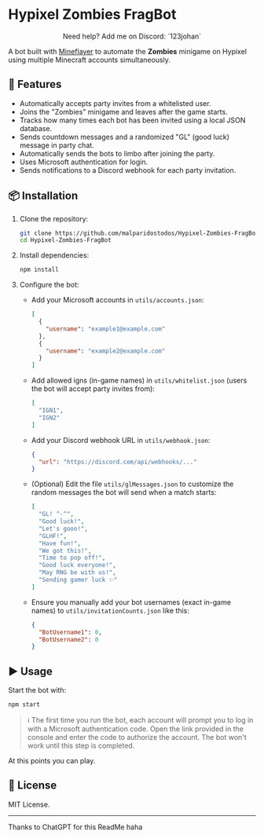 # Hypixel Zombies FragBot

<p align="center">
  Need help? Add me on Discord: `123johan`
</p>

A bot built with [Mineflayer](https://github.com/PrismarineJS/mineflayer) to automate the **Zombies** minigame on Hypixel using multiple Minecraft accounts simultaneously.

## 🚀 Features

- Automatically accepts party invites from a whitelisted user.
- Joins the "Zombies" minigame and leaves after the game starts.
- Tracks how many times each bot has been invited using a local JSON database.
- Sends countdown messages and a randomized "GL" (good luck) message in party chat.
- Automatically sends the bots to limbo after joining the party.
- Uses Microsoft authentication for login.
- Sends notifications to a Discord webhook for each party invitation.

## 📦 Installation

1. Clone the repository:

   ```bash
   git clone https://github.com/malparidostodos/Hypixel-Zombies-FragBot.git
   cd Hypixel-Zombies-FragBot
   ```

2. Install dependencies:

   ```bash
   npm install
   ```

3. Configure the bot:

   - Add your Microsoft accounts in `utils/accounts.json`:
     ```json
     [
       { 
         "username": "example1@example.com" 
       },
       { 
         "username": "example2@example.com" 
       }
     ]
     ```

   - Add allowed igns (in-game names) in `utils/whitelist.json` (users the bot will accept party invites from):
     ```json
     [
       "IGN1",
       "IGN2"
     ]
     ```

   - Add your Discord webhook URL in `utils/webhook.json`:
     ```json
     {
       "url": "https://discord.com/api/webhooks/..."
     }
     ```

   - (Optional) Edit the file `utils/glMessages.json` to customize the random messages the bot will send when a match starts:
     ```json
     [
       "GL! ^-^",
       "Good luck!",
       "Let's gooo!",
       "GLHF!",
       "Have fun!",
       "We got this!",
       "Time to pop off!",
       "Good luck everyone!",
       "May RNG be with us!",
       "Sending gamer luck ✨"
     ]
     ```

   - Ensure you manually add your bot usernames (exact in-game names) to `utils/invitationCounts.json` like this:
     ```json
     {
       "BotUsername1": 0,
       "BotUsername2": 0
     }
     ```

## ▶️ Usage

Start the bot with:

```bash
npm start
```

> ℹ️ The first time you run the bot, each account will prompt you to log in with a Microsoft authentication code. Open the link provided in the console and enter the code to authorize the account. The bot won't work until this step is completed.

At this points you can play.

## 📄 License

MIT License.

---

Thanks to ChatGPT for this ReadMe haha
